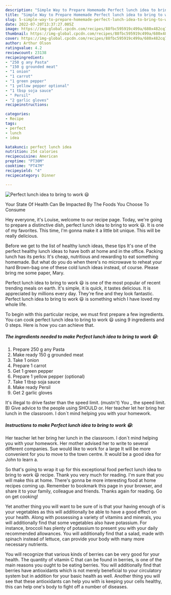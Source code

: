 ```yaml
---
description: "Simple Way to Prepare Homemade Perfect lunch idea to bring to work 😃"
title: "Simple Way to Prepare Homemade Perfect lunch idea to bring to work 😃"
slug: 5-simple-way-to-prepare-homemade-perfect-lunch-idea-to-bring-to-work
date: 2022-07-20T13:37:27.005Z
image: https://img-global.cpcdn.com/recipes/88fbc595919c499a/680x482cq70/perfect-lunch-idea-to-bring-to-work-recipe-main-photo.jpg
thumbnail: https://img-global.cpcdn.com/recipes/88fbc595919c499a/680x482cq70/perfect-lunch-idea-to-bring-to-work-recipe-main-photo.jpg
cover: https://img-global.cpcdn.com/recipes/88fbc595919c499a/680x482cq70/perfect-lunch-idea-to-bring-to-work-recipe-main-photo.jpg
author: Arthur Olson
ratingvalue: 4.2
reviewcount: 23138
recipeingredient:
- "250 g any Pasta"
- "150 g grounded meat"
- "1 onion"
- "1 carrot"
- "1 green pepper"
- "1 yellow pepper optional"
- "1 tbsp soja sauce"
- " Persil"
- "2 garlic gloves"
recipeinstructions:

categories:
- Recipe
tags:
- perfect
- lunch
- idea

katakunci: perfect lunch idea 
nutrition: 254 calories
recipecuisine: American
preptime: "PT30M"
cooktime: "PT47M"
recipeyield: "4"
recipecategory: Dinner

---
```



![Perfect lunch idea to bring to work 😃](https://img-global.cpcdn.com/recipes/88fbc595919c499a/680x482cq70/perfect-lunch-idea-to-bring-to-work-recipe-main-photo.jpg)

Your State Of Health Can Be Impacted By The Foods You Choose To Consume

Hey everyone, it's Louise, welcome to our recipe page. Today, we're going to prepare a distinctive dish, perfect lunch idea to bring to work 😃. It is one of my favorites. This time, I'm gonna make it a little bit unique. This will be really delicious.

Before we get to the list of healthy lunch ideas, these tips It&#39;s one of the perfect healthy lunch ideas to have both at home and in the office. Packing lunch has its perks: It&#39;s cheap, nutritious and rewarding to eat something homemade. But what do you do when there&#39;s no microwave to reheat your hard Brown-bag one of these cold lunch ideas instead, of course. Please bring me some paper, Mary.

Perfect lunch idea to bring to work 😃 is one of the most popular of recent trending meals on earth. It's simple, it is quick, it tastes delicious. It is appreciated by millions every day. They're fine and they look fantastic. Perfect lunch idea to bring to work 😃 is something which I have loved my whole life.


To begin with this particular recipe, we must first prepare a few ingredients. You can cook perfect lunch idea to bring to work 😃 using 9 ingredients and 0 steps. Here is how you can achieve that.

<!--inarticleads1-->

##### The ingredients needed to make Perfect lunch idea to bring to work 😃:

1. Prepare 250 g any Pasta
1. Make ready 150 g grounded meat
1. Take 1 onion
1. Prepare 1 carrot
1. Get 1 green pepper
1. Prepare 1 yellow pepper (optional)
1. Take 1 tbsp soja sauce
1. Make ready  Persil
1. Get 2 garlic gloves


It&#39;s illegal to drive faster than the speed limit. (mustn&#39;t) You _ the speed limit. B) Give advice to the people using SHOULD or. Her teacher let her bring her lunch in the classroom. I don`t mind helping you with your homework. 

<!--inarticleads2-->

##### Instructions to make Perfect lunch idea to bring to work 😃:



Her teacher let her bring her lunch in the classroom. I don`t mind helping you with your homework. Her mother advised her to write to several different companies. Sue would like to work for a large It will be more convenient for you to move to the town centre. It would be a good idea for John to learn a. 

So that's going to wrap it up for this exceptional food perfect lunch idea to bring to work 😃 recipe. Thank you very much for reading. I'm sure that you will make this at home. There's gonna be more interesting food at home recipes coming up. Remember to bookmark this page in your browser, and share it to your family, colleague and friends. Thanks again for reading. Go on get cooking!

Yet another thing you will want to be sure of is that your having enough of is your vegetables as this will additionally be able to have a good effect on your health. Along with possessing a variety of vitamins and minerals, you will additionally find that some vegetables also have potassium. For instance, broccoli has plenty of potassium to present you with your daily recommended allowances. You will additionally find that a salad, made with spinach instead of lettuce, can provide your body with many more necessary nutrients.

You will recognize that various kinds of berries can be very good for your health. The quantity of vitamin C that can be found in berries, is one of the main reasons you ought to be eating berries. You will additionally find that berries have antioxidants which is not merely beneficial to your circulatory system but in addition for your basic health as well. Another thing you will see that these antioxidants can help you with is keeping your cells healthy, this can help one's body to fight off a number of diseases.
